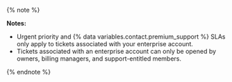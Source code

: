 
{% note %}

**Notes:**

- Urgent priority and {% data variables.contact.premium_support %} SLAs only apply to tickets associated with your enterprise account.
- Tickets associated with an enterprise account can only be opened by owners, billing managers, and support-entitled members.

{% endnote %}